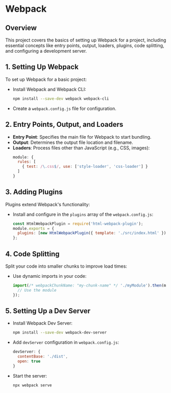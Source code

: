 # Webpack

## Overview
This project covers the basics of setting up Webpack for a project, including essential concepts like entry points, output, loaders, plugins, code splitting, and configuring a development server.

## 1. Setting Up Webpack
To set up Webpack for a basic project:
- Install Webpack and Webpack CLI: 
  ```bash
  npm install --save-dev webpack webpack-cli
  ```
- Create a `webpack.config.js` file for configuration.

## 2. Entry Points, Output, and Loaders
- **Entry Point**: Specifies the main file for Webpack to start bundling.
- **Output**: Determines the output file location and filename.
- **Loaders**: Process files other than JavaScript (e.g., CSS, images):
  ```javascript
  module: {
    rules: [
      { test: /\.css$/, use: ['style-loader', 'css-loader'] }
    ]
  }
  ```

## 3. Adding Plugins
Plugins extend Webpack's functionality:
- Install and configure in the `plugins` array of the `webpack.config.js`:
  ```javascript
  const HtmlWebpackPlugin = require('html-webpack-plugin');
  module.exports = {
    plugins: [new HtmlWebpackPlugin({ template: './src/index.html' })],
  };
  ```

## 4. Code Splitting
Split your code into smaller chunks to improve load times:
- Use dynamic imports in your code:
  ```javascript
  import(/* webpackChunkName: "my-chunk-name" */ './myModule').then(module => {
    // Use the module
  });
  ```

## 5. Setting Up a Dev Server
- Install Webpack Dev Server:
  ```bash
  npm install --save-dev webpack-dev-server
  ```
- Add `devServer` configuration in `webpack.config.js`:
  ```javascript
  devServer: {
    contentBase: './dist',
    open: true
  }
  ```
- Start the server:
  ```bash
  npx webpack serve
  ```
